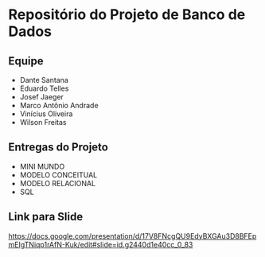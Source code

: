 # Repositório do Projeto de Banco de Dados

## Equipe
- Dante Santana
- Eduardo Telles
- Josef Jaeger
- Marco Antônio Andrade
- Vinícius Oliveira
- Wilson Freitas

## Entregas do Projeto
- MINI MUNDO
- MODELO CONCEITUAL
- MODELO RELACIONAL
- SQL

## Link para Slide

https://docs.google.com/presentation/d/17V8FNcgQU9EdyBXGAu3D8BFEpmEIgTNiqp1rAfN-Kuk/edit#slide=id.g2440d1e40cc_0_83

